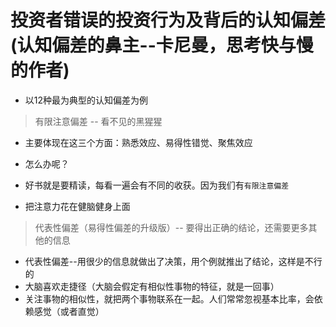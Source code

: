 # 投资者错误的投资行为及背后的认知偏差(认知偏差的鼻主--卡尼曼，思考快与慢的作者)

- 以12种最为典型的认知偏差为例

> 有限注意偏差 -- 看不见的黑猩猩

- 主要体现在这三个方面：熟悉效应、易得性错觉、聚焦效应

- 怎么办呢？
- 好书就是要精读，每看一遍会有不同的收获。因为我们有`有限注意偏差`
- 把注意力花在健脑健身上面

> 代表性偏差（易得性偏差的升级版）-- 要得出正确的结论，还需要更多其他的信息

- 代表性偏差--用很少的信息就做出了决策，用个例就推出了结论，这样是不行的
- 大脑喜欢走捷径（大脑会假定有相似性事物的特征，就是一回事）
- 关注事物的相似性，就把两个事物联系在一起。人们常常忽视基本比率，会依赖感觉（或者直觉）
